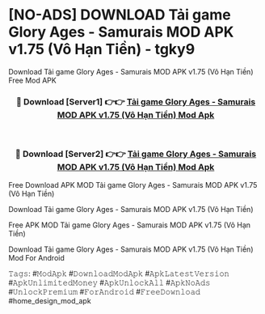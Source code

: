 # [NO-ADS] DOWNLOAD Tải game Glory Ages - Samurais MOD APK v1.75 (Vô Hạn Tiền) - tgky9
Download Tải game Glory Ages - Samurais MOD APK v1.75 (Vô Hạn Tiền) Free Mod APK

<div align="center">
<h3>🔴 Download [Server1] 👉👉 <a href="https://apk-comot.site?title=Tải_game_Glory_Ages_-_Samurais_MOD_APK_v1.75_(Vô_Hạn_Tiền)">Tải game Glory Ages - Samurais MOD APK v1.75 (Vô Hạn Tiền) Mod Apk</a></h3><br>

<h3>🔴 Download [Server2] 👉👉 <a href="https://apk-comot.site?title=Tải_game_Glory_Ages_-_Samurais_MOD_APK_v1.75_(Vô_Hạn_Tiền)">Tải game Glory Ages - Samurais MOD APK v1.75 (Vô Hạn Tiền) Mod Apk</a></h3>
</div>


Free Download APK MOD Tải game Glory Ages - Samurais MOD APK v1.75 (Vô Hạn Tiền)

Download Tải game Glory Ages - Samurais MOD APK v1.75 (Vô Hạn Tiền) 

Free APK MOD Tải game Glory Ages - Samurais MOD APK v1.75 (Vô Hạn Tiền) 

Download Tải game Glory Ages - Samurais MOD APK v1.75 (Vô Hạn Tiền) Mod For Android

𝚃𝚊𝚐𝚜: #𝙼𝚘𝚍𝙰𝚙𝚔 #𝙳𝚘𝚠𝚗𝚕𝚘𝚊𝚍𝙼𝚘𝚍𝙰𝚙𝚔 #𝙰𝚙𝚔𝙻𝚊𝚝𝚎𝚜𝚝𝚅𝚎𝚛𝚜𝚒𝚘𝚗 #𝙰𝚙𝚔𝚄𝚗𝚕𝚒𝚖𝚒𝚝𝚎𝚍𝙼𝚘𝚗𝚎𝚢 #𝙰𝚙𝚔𝚄𝚗𝚕𝚘𝚌𝚔𝙰𝚕𝚕 #𝙰𝚙𝚔𝙽𝚘𝙰𝚍𝚜 #𝚄𝚗𝚕𝚘𝚌𝚔𝙿𝚛𝚎𝚖𝚒𝚞𝚖 #𝙵𝚘𝚛𝙰𝚗𝚍𝚛𝚘𝚒𝚍 #𝙵𝚛𝚎𝚎𝙳𝚘𝚠𝚗𝚕𝚘𝚊𝚍 #home_design_mod_apk